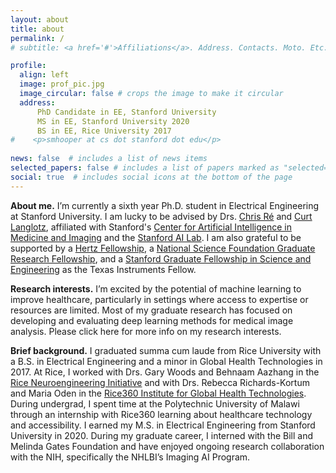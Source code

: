 ```yaml
---
layout: about
title: about
permalink: /
# subtitle: <a href='#'>Affiliations</a>. Address. Contacts. Moto. Etc.

profile:
  align: left
  image: prof_pic.jpg
  image_circular: false # crops the image to make it circular
  address: 
      PhD Candidate in EE, Stanford University
      MS in EE, Stanford University 2020
      BS in EE, Rice University 2017
#    <p>smhooper at cs dot stanford dot edu</p>
    
news: false  # includes a list of news items
selected_papers: false # includes a list of papers marked as "selected={true}"
social: true  # includes social icons at the bottom of the page
---
```



**About me.** I’m currently a sixth year Ph.D. student in Electrical Engineering at Stanford University. I am lucky to be advised by Drs. [Chris Ré](https://cs.stanford.edu/~chrismre/) and [Curt Langlotz](https://profiles.stanford.edu/curtis-langlotz), affiliated with Stanford's [Center for Artificial Intelligence in Medicine and Imaging](https://aimi.stanford.edu/) and the [Stanford AI Lab](https://ai.stanford.edu/). I am also grateful to be supported by a [Hertz Fellowship](https://www.hertzfoundation.org/the-fellowship/), a [National Science Foundation Graduate Research Fellowship](https://www.nsfgrfp.org/), and a [Stanford Graduate Fellowship in Science and Engineering](https://vpge.stanford.edu/fellowships-funding/sgf) as the Texas Instruments Fellow.

**Research interests.** I’m excited by the potential of machine learning to improve healthcare, particularly in settings where access to expertise or resources are limited. Most of my graduate research has focused on developing and evaluating deep learning methods for medical image analysis. Please click here for more info on my research interests. 

**Brief background.** I graduated summa cum laude from Rice University with a B.S. in Electrical Engineering and a minor in Global Health Technologies in 2017. At Rice, I worked with Drs. Gary Woods and Behnaam Aazhang in the [Rice Neuroengineering Initiative](https://neuroengineering.rice.edu/) and with Drs. Rebecca Richards-Kortum and Maria Oden in the [Rice360 Institute for Global Health Technologies](https://www.rice360.rice.edu/). During  undergrad, I spent time at the Polytechnic University of Malawi through an internship with Rice360 learning about healthcare technology and accessibility. I earned my M.S. in Electrical Engineering from Stanford University in 2020. During my graduate career, I interned with the Bill and Melinda Gates Foundation and have enjoyed ongoing research collaboration with the NIH, specifically the NHLBI’s Imaging AI Program. 
